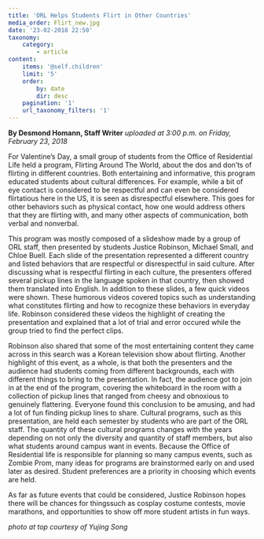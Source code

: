 ```yaml
---
title: 'ORL Helps Students Flirt in Other Countries'
media_order: Flirt_new.jpg
date: '23-02-2018 22:50'
taxonomy:
    category:
        - article
content:
    items: '@self.children'
    limit: '5'
    order:
        by: date
        dir: desc
    pagination: '1'
    url_taxonomy_filters: '1'
---
```


**By Desmond Homann, Staff Writer** _uploaded at 3:00 p.m. on Friday, February 23, 2018_

For Valentine’s Day, a small group of students from the Office of Residential Life held a program, Flirting Around The World, about the dos and don’ts of flirting in different countries. Both entertaining and informative, this program educated students about cultural differences. For example, while a bit of eye contact is considered to be respectful and can even be considered flirtatious here in the US, it is seen as disrespectful elsewhere. This goes for other behaviors such as physical contact, how one would address others that they are flirting with, and many other aspects of communication, both verbal and nonverbal.

This program was mostly composed of a slideshow made by a group of ORL staff, then presented by students Justice Robinson, Michael Small, and Chloe Buell. Each slide of the presentation represented a different country and listed behaviors that are respectful or disrespectful in said culture. After discussing what is respectful flirting in each culture, the presenters offered several pickup lines in the language spoken in that country, then showed them translated into English. In addition to these slides, a few quick videos were shown. These humorous videos covered topics such as understanding what constitutes flirting and how to recognize these behaviors in everyday life. Robinson considered these videos the highlight of creating the presentation and explained that a lot of trial and error occured while the group tried to find the perfect clips.

Robinson also shared that some of the most entertaining content they came across in this search was a Korean television show about flirting. Another highlight of this event, as a whole, is that both the presenters and the audience had students coming from different backgrounds, each with different things to bring to the presentation. In fact, the audience got to join in at the end of the program, covering the whiteboard in the room with a collection of pickup lines that ranged from cheesy and obnoxious to genuinely flattering. Everyone found this conclusion to be amusing, and had a lot of fun finding pickup lines to share. Cultural programs, such as this presentation, are held each semester by students who are part of the ORL staff. The quantity of these cultural programs changes with the years depending on not only the diversity and quantity of staff members, but also what students around campus want in events. Because the Office of Residential life is responsible for planning so many campus events, such as Zombie Prom, many ideas for programs are brainstormed early on and used later as desired. Student preferences are a priority in choosing which events are held.

As far as future events that could be considered, Justice Robinson hopes there will be chances for thingssuch as cosplay costume contests, movie marathons, and opportunities to show off more student artists in fun ways.

_photo at top courtesy of Yujing Song_